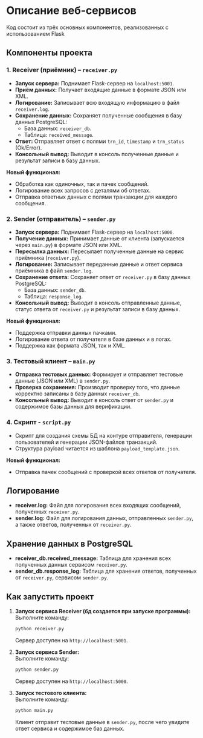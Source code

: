 
# Описание веб-сервисов

Код состоит из трёх основных компонентов, реализованных с использованием Flask

## Компоненты проекта

### 1. Receiver (приёмник) – `receiver.py`
- **Запуск сервера:** Поднимает Flask-сервер на `localhost:5001`.
- **Приём данных:** Получает входящие данные в формате JSON или XML.
- **Логирование:** Записывает всю входящую информацию в файл `receiver.log`.
- **Сохранение данных:** Сохраняет полученные сообщения в базу данных PostgreSQL:
  - База данных: `receiver_db`.
  - Таблица: `received_message`.
- **Ответ:** Отправляет ответ с полями `trn_id`, `timestamp` и `trn_status` (Ok/Error).
- **Консольный вывод:** Выводит в консоль полученные данные и результат записи в базу данных.
  
**Новый функционал:**
- Обработка как одиночных, так и пачек сообщений.
- Логирование всех запросов с деталями об ответах.
- Отправка ответных данных с полями транзакции для каждого сообщения.

### 2. Sender (отправитель) – `sender.py`
- **Запуск сервера:** Поднимает Flask-сервер на `localhost:5000`.
- **Получение данных:** Принимает данные от клиента (запускается через `main.py`) в формате JSON или XML.
- **Пересылка данных:** Пересылает полученные данные на сервис приёмника (`receiver.py`).
- **Логирование:** Записывает переданные данные и ответ сервиса приёмника в файл `sender.log`.
- **Сохранение ответа:** Сохраняет ответ от `receiver.py` в базу данных PostgreSQL:
  - База данных: `sender_db`.
  - Таблица: `response_log`.
- **Консольный вывод:** Выводит в консоль отправленные данные, статус ответа от `receiver.py` и результат записи в базу данных.

**Новый функционал:**
- Поддержка отправки данных пачками.
- Логирование ответа от получателя в базе данных и в логах.
- Поддержка как формата JSON, так и XML.

### 3. Тестовый клиент – `main.py`
- **Отправка тестовых данных:** Формирует и отправляет тестовые данные (JSON или XML) в `sender.py`.
- **Проверка сохранения:** Производит проверку того, что данные корректно записаны в базу данных `receiver_db`.
- **Консольный вывод:** Выводит в консоль ответ от `sender.py` и содержимое базы данных для верификации.

### 4. Скрипт - `script.py`
- Скрипт для создания схемы БД на контуре отправителя, генерации пользователей и генерации JSON-файлов транзакций.
- Структура payload читается из шаблона `payload_template.json`.

**Новый функционал:**
- Отправка пачек сообщений с проверкой всех ответов от получателя.
  
## Логирование
- **receiver.log:** Файл для логирования всех входящих сообщений, полученных `receiver.py`.
- **sender.log:** Файл для логирования данных, отправленных `sender.py`, а также ответов, полученных от `receiver.py`.

## Хранение данных в PostgreSQL
- **receiver_db.received_message:** Таблица для хранения всех полученных данных сервисом `receiver.py`.
- **sender_db.response_log:** Таблица для хранения ответов, полученных от `receiver.py`, сервисом `sender.py`.


## Как запустить проект

1. **Запуск сервиса Receiver (бд создается при запуске программы):**  
   Выполните команду:  
   ```bash
   python receiver.py
   ```
   Сервер доступен на `http://localhost:5001`.

2. **Запуск сервиса Sender:**  
   Выполните команду:  
   ```bash
   python sender.py
   ```
   Сервер доступен на `http://localhost:5000`.

3. **Запуск тестового клиента:**  
   Выполните команду:  
   ```bash
   python main.py
   ```
   Клиент отправит тестовые данные в `sender.py`, после чего увидите ответ сервиса и содержимое баз данных.
